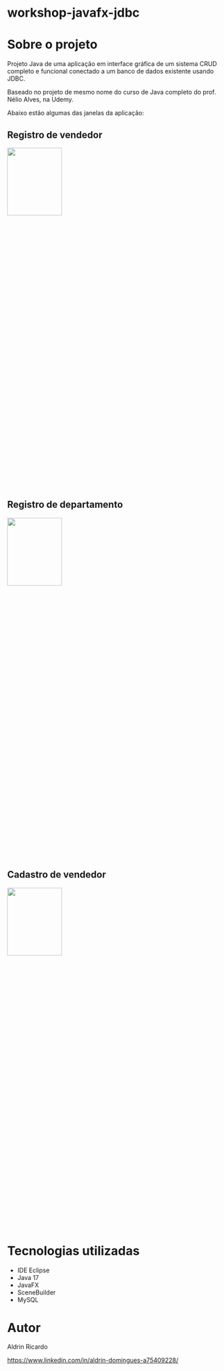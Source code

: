 # workshop-javafx-jdbc
# Sobre o projeto 
Projeto Java de uma aplicação em interface gráfica de um sistema CRUD completo e funcional conectado a um banco de dados existente usando JDBC.

Baseado no projeto de mesmo nome do curso de Java completo do prof. Nélio Alves, na Udemy.

Abaixo estão algumas das janelas da aplicação:
## Registro de vendedor
<img src="https://user-images.githubusercontent.com/55396780/215273149-ddced8ea-38a9-421e-9dfc-e5d2fe41cb13.png" height=20% width=50%>

## Registro de departamento
<img src="https://user-images.githubusercontent.com/55396780/215273201-e6391644-8ccc-4cef-8713-04f746a667d1.png" height=20% width=50%>

## Cadastro de vendedor
<img src="https://user-images.githubusercontent.com/55396780/215273243-4976e66c-babe-477d-a618-7665e678f954.png" height=20% width=50%>

# Tecnologias utilizadas
- IDE Eclipse
- Java 17
- JavaFX
- SceneBuilder
- MySQL 

# Autor
Aldrin Ricardo

https://www.linkedin.com/in/aldrin-domingues-a75409228/
